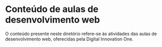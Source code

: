 # Conteúdo de aulas de desenvolvimento web
O conteúdo presente neste diretório refere-se às atividades das aulas de desenvolvimento web, oferecidas pela Digital Innovation One.
